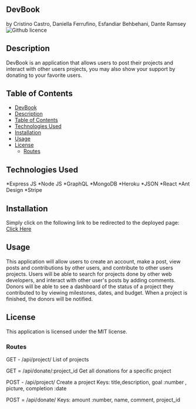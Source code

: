 ## DevBook
by Cristino Castro, Daniella Ferrufino, Esfandiar Behbehani, Dante Ramsey ![Github licence](http://img.shields.io/badge/license-MIT-yellowgreen.svg)

## Description
DevBook is an application that allows users to post their projects and interact with other users projects, you may also show your support by donating to your favorite users.

## Table of Contents
- [DevBook](#devbook)
- [Description](#description)
- [Table of Contents](#table-of-contents)
- [Technologies Used](#technologies-used)
- [Installation](#installation)
- [Usage](#usage)
- [License](#license)
  - [Routes](#routes)

## Technologies Used
*Express JS
*Node JS
*GraphQL
*MongoDB
*Heroku
*JSON
*React
*Ant Design
*Stripe

## Installation
Simply click on the following link to be redirected to the deployed page: [Click Here]()

## Usage
This application will allow users to create an account, make a post, view posts and contributions by other users, and contribute to other users projects. Users will be able to search for projects done by other web developers, and interact with other user's posts by adding comments. Donors will be able to see a dashboard of the status of a project they contributed to by viewing milestones, dates, and budget. When a project is finished, the donors will be notified.

## License
This application is licensed under the MIT license.


### Routes

GET - /api/project/
List of projects

GET = /api/donate/:project_id
Get all donations for a specific project

POST - /api/project/
Create a project
Keys: title,description, goal :number , picture, completion :date

POST = /api/donate/
Keys: amount :number, name, comment, project_id



